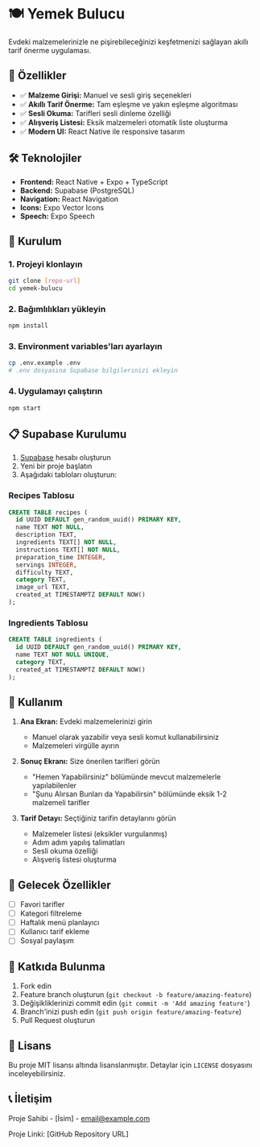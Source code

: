 # 🍽️ Yemek Bulucu

Evdeki malzemelerinizle ne pişirebileceğinizi keşfetmenizi sağlayan akıllı tarif önerme uygulaması.

## 📱 Özellikler

- ✅ **Malzeme Girişi:** Manuel ve sesli giriş seçenekleri
- ✅ **Akıllı Tarif Önerme:** Tam eşleşme ve yakın eşleşme algoritması
- ✅ **Sesli Okuma:** Tarifleri sesli dinleme özelliği
- ✅ **Alışveriş Listesi:** Eksik malzemeleri otomatik liste oluşturma
- ✅ **Modern UI:** React Native ile responsive tasarım

## 🛠 Teknolojiler

- **Frontend:** React Native + Expo + TypeScript
- **Backend:** Supabase (PostgreSQL)
- **Navigation:** React Navigation
- **Icons:** Expo Vector Icons
- **Speech:** Expo Speech

## 🚀 Kurulum

### 1. Projeyi klonlayın

```bash
git clone [repo-url]
cd yemek-bulucu
```

### 2. Bağımlılıkları yükleyin

```bash
npm install
```

### 3. Environment variables'ları ayarlayın

```bash
cp .env.example .env
# .env dosyasına Supabase bilgilerinizi ekleyin
```

### 4. Uygulamayı çalıştırın

```bash
npm start
```

## 📋 Supabase Kurulumu

1. [Supabase](https://supabase.com) hesabı oluşturun
2. Yeni bir proje başlatın
3. Aşağıdaki tabloları oluşturun:

### Recipes Tablosu

```sql
CREATE TABLE recipes (
  id UUID DEFAULT gen_random_uuid() PRIMARY KEY,
  name TEXT NOT NULL,
  description TEXT,
  ingredients TEXT[] NOT NULL,
  instructions TEXT[] NOT NULL,
  preparation_time INTEGER,
  servings INTEGER,
  difficulty TEXT,
  category TEXT,
  image_url TEXT,
  created_at TIMESTAMPTZ DEFAULT NOW()
);
```

### Ingredients Tablosu

```sql
CREATE TABLE ingredients (
  id UUID DEFAULT gen_random_uuid() PRIMARY KEY,
  name TEXT NOT NULL UNIQUE,
  category TEXT,
  created_at TIMESTAMPTZ DEFAULT NOW()
);
```

## 📖 Kullanım

1. **Ana Ekran:** Evdeki malzemelerinizi girin

   - Manuel olarak yazabilir veya sesli komut kullanabilirsiniz
   - Malzemeleri virgülle ayırın

2. **Sonuç Ekranı:** Size önerilen tarifleri görün

   - "Hemen Yapabilirsiniz" bölümünde mevcut malzemelerle yapılabilenler
   - "Şunu Alırsan Bunları da Yapabilirsin" bölümünde eksik 1-2 malzemeli tarifler

3. **Tarif Detayı:** Seçtiğiniz tarifin detaylarını görün
   - Malzemeler listesi (eksikler vurgulanmış)
   - Adım adım yapılış talimatları
   - Sesli okuma özelliği
   - Alışveriş listesi oluşturma

## 🎯 Gelecek Özellikler

- [ ] Favori tarifler
- [ ] Kategori filtreleme
- [ ] Haftalık menü planlayıcı
- [ ] Kullanıcı tarif ekleme
- [ ] Sosyal paylaşım

## 🤝 Katkıda Bulunma

1. Fork edin
2. Feature branch oluşturun (`git checkout -b feature/amazing-feature`)
3. Değişikliklerinizi commit edin (`git commit -m 'Add amazing feature'`)
4. Branch'inizi push edin (`git push origin feature/amazing-feature`)
5. Pull Request oluşturun

## 📄 Lisans

Bu proje MIT lisansı altında lisanslanmıştır. Detaylar için `LICENSE` dosyasını inceleyebilirsiniz.

## 📞 İletişim

Proje Sahibi - [İsim] - email@example.com

Proje Linki: [GitHub Repository URL]
